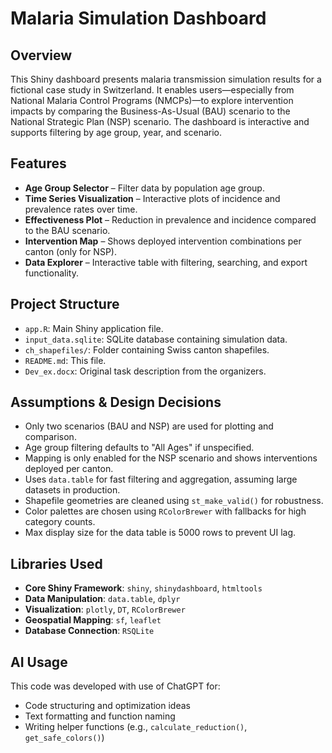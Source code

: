 # Malaria Simulation Dashboard

## Overview

This Shiny dashboard presents malaria transmission simulation results for a fictional case study in Switzerland. It enables users—especially from National Malaria Control Programs (NMCPs)—to explore intervention impacts by comparing the Business-As-Usual (BAU) scenario to the National Strategic Plan (NSP) scenario. The dashboard is interactive and supports filtering by age group, year, and scenario.

## Features

- **Age Group Selector** – Filter data by population age group.
- **Time Series Visualization** – Interactive plots of incidence and prevalence rates over time.
- **Effectiveness Plot** – Reduction in prevalence and incidence compared to the BAU scenario.
- **Intervention Map** – Shows deployed intervention combinations per canton (only for NSP).
- **Data Explorer** – Interactive table with filtering, searching, and export functionality.

## Project Structure

- `app.R`: Main Shiny application file.
- `input_data.sqlite`: SQLite database containing simulation data.
- `ch_shapefiles/`: Folder containing Swiss canton shapefiles.
- `README.md`: This file.
- `Dev_ex.docx`: Original task description from the organizers.

## Assumptions & Design Decisions

- Only two scenarios (BAU and NSP) are used for plotting and comparison.
- Age group filtering defaults to "All Ages" if unspecified.
- Mapping is only enabled for the NSP scenario and shows interventions deployed per canton.
- Uses `data.table` for fast filtering and aggregation, assuming large datasets in production.
- Shapefile geometries are cleaned using `st_make_valid()` for robustness.
- Color palettes are chosen using `RColorBrewer` with fallbacks for high category counts.
- Max display size for the data table is 5000 rows to prevent UI lag.

## Libraries Used

- **Core Shiny Framework**: `shiny`, `shinydashboard`, `htmltools`
- **Data Manipulation**: `data.table`, `dplyr`
- **Visualization**: `plotly`, `DT`, `RColorBrewer`
- **Geospatial Mapping**: `sf`, `leaflet`
- **Database Connection**: `RSQLite`

## AI Usage

This code was developed with use of ChatGPT for:
- Code structuring and optimization ideas
- Text formatting and function naming
- Writing helper functions (e.g., `calculate_reduction()`, `get_safe_colors()`)


